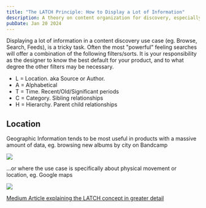```yaml
---
title: "The LATCH Principle: How to Display a Lot of Information"
description: A theory on content organization for discovery, especially search results.
pubDate: Jan 20 2024
---
```

Displaying a lot of information in a content discovery use case (eg. Browse, Search, Feeds), is a tricky task. Often the most "powerful" feeling searches will offer a combination of the following filters/sorts. It is your responsibility as the designer to know the best default for your product, and to what degree the other filters may be necessary.

* L = Location. aka Source or Author.
* A = Alphabetical
* T = Time. Recent/Old/Significant periods
* C = Category. Sibling relationships
* H = Hierarchy. Parent child relationships

## Location

Geographic Information tends to be most useful in products with a massive amount of data, eg. browsing new albums by city on Bandcamp

![](public/bandcamp-filter-location.jpg)

...or where the use case is specifically about physical movement or location, eg. Google maps

![](public/google-maps-filter-location.jpg)

[Medium Article explaining the LATCH concept in greater detail](https://uxmovement.com/navigation/how-to-design-content-filters-for-better-user-browsing/)